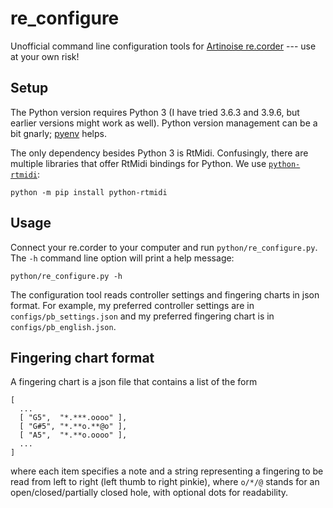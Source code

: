 # re\_configure

Unofficial command line configuration tools for
[Artinoise re.corder](http://www.artinoise.com/) --- use at your own risk!

## Setup

The Python version requires Python 3 (I have tried 3.6.3 and 3.9.6, but earlier
versions might work as well). Python version management can be a bit gnarly;
[pyenv](https://github.com/pyenv/pyenv) helps.

The only dependency besides Python 3 is RtMidi. Confusingly, there are multiple
libraries that offer RtMidi bindings for Python. We use
[`python-rtmidi`](https://pypi.org/project/python-rtmidi/):

    python -m pip install python-rtmidi

## Usage

Connect your re.corder to your computer and run `python/re_configure.py`. The
`-h` command line option will print a help message:

    python/re_configure.py -h

The configuration tool reads controller settings and fingering charts in json
format. For example, my preferred controller settings are in
`configs/pb_settings.json` and my preferred fingering chart is in
`configs/pb_english.json`.

## Fingering chart format

A fingering chart is a json file that contains a list of the form

    [
      ...
      [ "G5",  "*.***.oooo" ],
      [ "G#5", "*.**o.**@o" ],
      [ "A5",  "*.**o.oooo" ],
      ...
    ]

where each item specifies a note and a string representing a fingering to be
read from left to right (left thumb to right pinkie), where `o/*/@` stands for
an open/closed/partially closed hole, with optional dots for readability.

